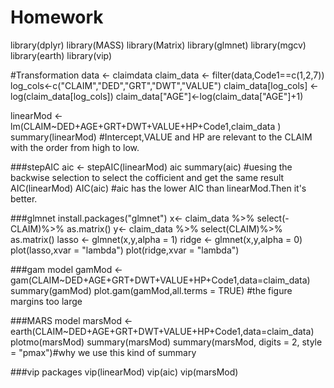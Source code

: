 # Homework
library(dplyr)
library(MASS)
library(Matrix)
library(glmnet)
library(mgcv)
library(earth)
library(vip)

#Transformation
data <- claimdata 
claim_data <- filter(data,Code1==c(1,2,7))
log_cols<-c("CLAIM","DED","GRT","DWT","VALUE")
claim_data[log_cols] <- log(claim_data[log_cols])
claim_data["AGE"]<-log(claim_data["AGE"]+1)

linearMod <- lm(CLAIM~DED+AGE+GRT+DWT+VALUE+HP+Code1,claim_data )
summary(linearMod)
#Intercept,VALUE and HP are relevant to the CLAIM with the order from high to low.

###stepAIC
aic <- stepAIC(linearMod)
aic
summary(aic)
#uesing the backwise selection to select the cofficient and get the same result
AIC(linearMod)
AIC(aic)
#aic has the lower AIC than linearMod.Then it's better.

###glmnet
install.packages("glmnet")
x<- claim_data %>% select(-CLAIM)%>% as.matrix()
y<- claim_data %>% select(CLAIM)%>% as.matrix()
lasso <- glmnet(x,y,alpha = 1)
ridge <- glmnet(x,y,alpha = 0)
plot(lasso,xvar = "lambda")
plot(ridge,xvar = "lambda")

###gam model
gamMod <- gam(CLAIM~DED+AGE+GRT+DWT+VALUE+HP+Code1,data=claim_data)
summary(gamMod)
plot.gam(gamMod,all.terms = TRUE) #the figure margins too large

###MARS model
marsMod <- earth(CLAIM~DED+AGE+GRT+DWT+VALUE+HP+Code1,data=claim_data)
plotmo(marsMod)
summary(marsMod)
summary(marsMod, digits = 2, style = "pmax")#why we use this kind of summary

###vip packages
vip(linearMod)
vip(aic)
vip(marsMod)
